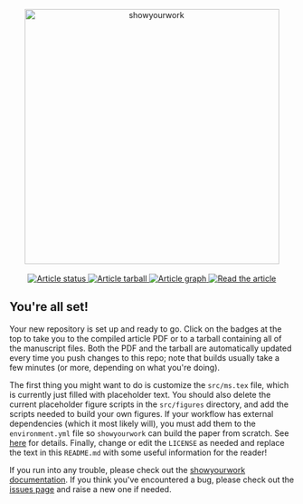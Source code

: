 <p align="center">
<a href="https://github.com/rodluger/showyourwork">
<img width = "450" src="https://raw.githubusercontent.com/rodluger/showyourwork/img/showyourwork.png" alt="showyourwork"/>
</a>
<br>
<br>
<a href="https://github.com/kazewong/BackPop/actions/workflows/showyourwork.yml">
<img src="https://github.com/kazewong/BackPop/actions/workflows/showyourwork.yml/badge.svg" alt="Article status"/>
</a>
<a href="https://github.com/kazewong/BackPop/raw/non-python-dep-pdf/arxiv.tar.gz">
<img src="https://img.shields.io/badge/article-tarball-blue.svg?style=flat" alt="Article tarball"/>
</a>
<a href="https://github.com/kazewong/BackPop/raw/non-python-dep-pdf/dag.pdf">
<img src="https://img.shields.io/badge/article-dag-blue.svg?style=flat" alt="Article graph"/>
</a>
<a href="https://github.com/kazewong/BackPop/raw/non-python-dep-pdf/ms.pdf">
<img src="https://img.shields.io/badge/article-pdf-blue.svg?style=flat" alt="Read the article"/>
</a>
</p>

## You're all set!

Your new repository is set up and ready to go. Click on the badges at the top to take you to the compiled article PDF or to a tarball containing all of the manuscript files. Both the PDF and the tarball are automatically updated every time you push changes to this repo; note that builds usually take a few minutes (or more, depending on what you're doing).

The first thing you might want to do is customize the `src/ms.tex` file, which is currently just filled with placeholder text. You should also delete the current placeholder figure scripts in the `src/figures` directory, and add the scripts needed to build your own figures. If your workflow has external dependencies (which it most likely will), you must add them to the `environment.yml` file so `showyourwork` can build the paper from scratch. See [here](https://conda.io/projects/conda/en/latest/user-guide/tasks/manage-environments.html#managing-environments) for details. Finally, change or edit the `LICENSE` as needed and replace the text in this `README.md` with some useful information for the reader!

If you run into any trouble, please check out the [showyourwork documentation](https://showyourwork.readthedocs.io). If you think you've encountered a bug, please check out the [issues page](https://github.com/rodluger/showyourwork/issues) and raise a new one if needed.
